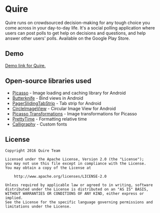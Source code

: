 # Quire

Quire runs on crowdsourced decision-making for any tough choice you come across in your day-to-day life. It's a social polling application where users can post polls to get help on decisions and questions, and help answer other users' polls. Available on the Google Play Store. 

## Demo

[Demo link for Quire.](https://www.youtube.com/watch?v=gwb88MMpkkk&feature=youtu.be)

## Open-source libraries used

- [Picasso](http://square.github.io/picasso/) - Image loading and caching library for Android
- [Butterknife](https://github.com/JakeWharton/butterknife) - Bind views in Android
- [PagerSlidingTabStrip](https://github.com/astuetz/PagerSlidingTabStrip) - Tab strip for Android
- [CircleImageView](https://github.com/hdodenhof/CircleImageView) - Circular Image View for Android
- [Picasso Transformations](https://github.com/wasabeef/picasso-transformations) - Image transformations for Picasso
- [PrettyTime](https://github.com/ocpsoft/prettytime) - Formatting relative time
- [Calligraphy](https://github.com/chrisjenx/Calligraphy) - Custom fonts

## License

    Copyright 2016 Quire Team

    Licensed under the Apache License, Version 2.0 (the "License");
    you may not use this file except in compliance with the License.
    You may obtain a copy of the License at

        http://www.apache.org/licenses/LICENSE-2.0

    Unless required by applicable law or agreed to in writing, software
    distributed under the License is distributed on an "AS IS" BASIS,
    WITHOUT WARRANTIES OR CONDITIONS OF ANY KIND, either express or implied.
    See the License for the specific language governing permissions and
    limitations under the License.

